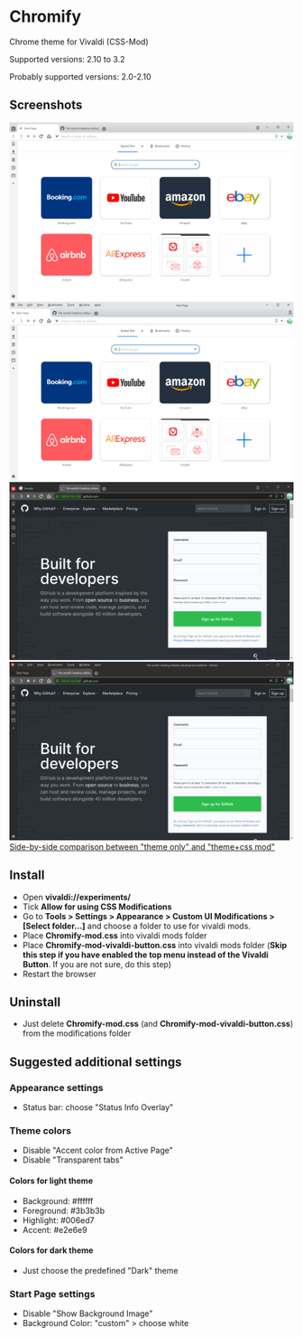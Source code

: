 # Chromify
Chrome theme for Vivaldi (CSS-Mod)

Supported versions: 2.10 to 3.2

Probably supported versions: 2.0-2.10

## Screenshots
![New tab](https://raw.githubusercontent.com/Cavallium/vivaldi-mod-chromify/master/screenshots/preview-vivaldi-button.png)
![New tab](https://raw.githubusercontent.com/Cavallium/vivaldi-mod-chromify/master/screenshots/preview-top-menu.png)
![New tab](https://raw.githubusercontent.com/Cavallium/vivaldi-mod-chromify/master/screenshots/preview-dark-vivaldi-button.png)
![New tab](https://raw.githubusercontent.com/Cavallium/vivaldi-mod-chromify/master/screenshots/preview-dark-menu.png)
[Side-by-side comparison between "theme only" and "theme+css mod"](https://cdn.knightlab.com/libs/juxtapose/latest/embed/index.html?uid=bb23523c-6159-11ea-b9b8-0edaf8f81e27)

## Install
- Open **vivaldi://experiments/**
- Tick **Allow for using CSS Modifications**
- Go to **Tools > Settings > Appearance > Custom UI Modifications > \[Select folder...\]** and choose a folder to use for vivaldi mods.
- Place **Chromify-mod.css** into vivaldi mods folder
- Place **Chromify-mod-vivaldi-button.css** into vivaldi mods folder \(**Skip this step if you have enabled the top menu instead of the Vivaldi Button**. If you are not sure, do this step\)
- Restart the browser

## Uninstall
- Just delete **Chromify-mod.css** (and **Chromify-mod-vivaldi-button.css**) from the modifications folder

## Suggested additional settings
### Appearance settings
- Status bar: choose "Status Info Overlay"
### Theme colors
- Disable "Accent color from Active Page"
- Disable "Transparent tabs"
#### Colors for light theme
- Background: #ffffff
- Foreground: #3b3b3b
- Highlight: #006ed7
- Accent: #e2e6e9
#### Colors for dark theme
- Just choose the predefined "Dark" theme
### Start Page settings
- Disable "Show Background Image"
- Background Color: "custom" > choose white
